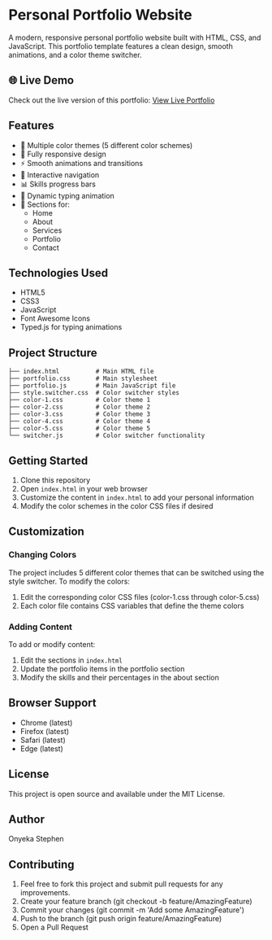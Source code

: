 # Personal Portfolio Website

A modern, responsive personal portfolio website built with HTML, CSS, and JavaScript. This portfolio template features a clean design, smooth animations, and a color theme switcher.

## 🌐 Live Demo

Check out the live version of this portfolio: [View Live Portfolio](https://stephenonyeka.github.io/zimp-test-project/)

## Features

- 🎨 Multiple color themes (5 different color schemes)
- 📱 Fully responsive design
- ⚡ Smooth animations and transitions
- 🎯 Interactive navigation
- 📊 Skills progress bars
- 📝 Dynamic typing animation
- 📄 Sections for:
  - Home
  - About
  - Services
  - Portfolio
  - Contact

## Technologies Used

- HTML5
- CSS3
- JavaScript
- Font Awesome Icons
- Typed.js for typing animations

## Project Structure

```
├── index.html          # Main HTML file
├── portfolio.css       # Main stylesheet
├── portfolio.js        # Main JavaScript file
├── style.switcher.css  # Color switcher styles
├── color-1.css         # Color theme 1
├── color-2.css         # Color theme 2
├── color-3.css         # Color theme 3
├── color-4.css         # Color theme 4
├── color-5.css         # Color theme 5
└── switcher.js         # Color switcher functionality
```

## Getting Started

1. Clone this repository
2. Open `index.html` in your web browser
3. Customize the content in `index.html` to add your personal information
4. Modify the color schemes in the color CSS files if desired

## Customization

### Changing Colors
The project includes 5 different color themes that can be switched using the style switcher. To modify the colors:
1. Edit the corresponding color CSS files (color-1.css through color-5.css)
2. Each color file contains CSS variables that define the theme colors

### Adding Content
To add or modify content:
1. Edit the sections in `index.html`
2. Update the portfolio items in the portfolio section
3. Modify the skills and their percentages in the about section

## Browser Support

- Chrome (latest)
- Firefox (latest)
- Safari (latest)
- Edge (latest)

## License

This project is open source and available under the MIT License.

## Author

Onyeka Stephen

## Contributing

1. Feel free to fork this project and submit pull requests for any improvements.
2. Create your feature branch (git checkout -b feature/AmazingFeature)
3. Commit your changes (git commit -m 'Add some AmazingFeature')
4. Push to the branch (git push origin feature/AmazingFeature)
5. Open a Pull Request